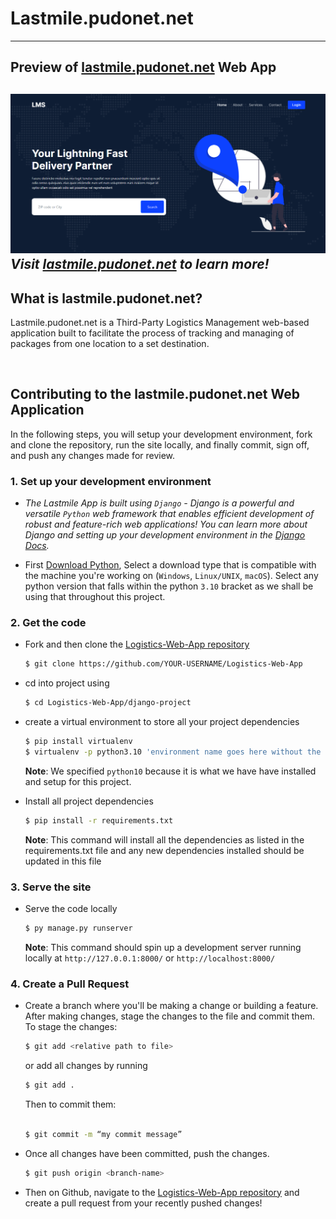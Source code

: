 
# Lastmile.pudonet.net

___


<h2>Preview of <a href="https://lastmile.pudonet.net">lastmile.pudonet.net</a> Web App<h2>

![Alt lastmile.pudonet.net web App screenshot](django_project/static/img/face.png)
_Visit [lastmile.pudonet.net](https://lastmile.pudonet.net) to learn more!_

## What is lastmile.pudonet.net?

Lastmile.pudonet.net is a Third-Party Logistics Management web-based application built to facilitate the process of tracking and managing of packages from one location to a set destination.

<div>&nbsp;</div>


## Contributing to the lastmile.pudonet.net Web Application

In the following steps, you will setup your development environment, fork and clone the repository, run the site locally, and finally commit, sign off, and push any changes made for review.

### 1. Set up your development environment

- _The Lastmile App is built using `Django` - Django is a powerful and versatile `Python` web framework that enables efficient development of robust and feature-rich web applications! You can learn more about Django and setting up your development environment in the [Django Docs](https://docs.djangoproject.com/en/4.2/)._    


- First [Download Python](https://www.python.org/downloads/), Select a download type that is compatible with the machine you're working on (`Windows`, `Linux/UNIX`, `macOS`). Select any python version that falls within the python `3.10` bracket as we shall be using that throughout this project.

### 2. Get the code

- Fork and then clone the [Logistics-Web-App repository](https://github.com/InTheYearOf39/Logistics-Web-App)
  ```bash
  $ git clone https://github.com/YOUR-USERNAME/Logistics-Web-App
  ```
- cd into project using
  ```bash
  $ cd Logistics-Web-App/django-project
  ```
- create a virtual environment to store all your project dependencies
  ```bash
  $ pip install virtualenv    
  $ virtualenv -p python3.10 'environment name goes here without the quotations'   
  ```
  __Note__: We specified `python10` because it is what we have have installed and setup for this  project.   

   
  
- Install all project dependencies
  ```bash
  $ pip install -r requirements.txt
  ```
    
  __Note__: This command will install all the dependencies as listed in the requirements.txt file and any new dependencies installed should be updated in this file

### 3. Serve the site

- Serve the code locally
  ```bash
  $ py manage.py runserver
  ```
  __Note__: This command should spin up a development server running locally at `http://127.0.0.1:8000/` or `http://localhost:8000/`

### 4. Create a Pull Request

- Create a branch where you'll be making a change or building a feature. After making changes, stage the changes to the file and commit them.   
To stage the changes:
  ```bash
  $ git add <relative path to file>
  ```
  or add all changes by running    
  ```bash
  $ git add .
  ```
  Then to commit them:   
  ```bash
  
  $ git commit -m “my commit message”
  ```
- Once all changes have been committed, push the changes.
  ```bash
  $ git push origin <branch-name>
  ```
- Then on Github, navigate to the [Logistics-Web-App repository](https://github.com/InTheYearOf39/Logistics-Web-App) and create a pull request from your recently pushed changes!

                                                                                                   
